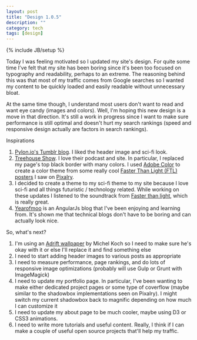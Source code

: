 ```yaml
---
layout: post
title: "Design 1.0.5"
description: ""
category: tech
tags: [design]
---
```

{% include JB/setup %}

Today I was feeling motivated so I updated my site's design. For quite some time I've felt that my site
has been boring since it's been too focused on typography and readability, perhaps to an extreme. The reasoning
behind this was that most of my traffic comes from Google searches so I wanted my content to be quickly loaded and
 easily readable without unnecessary bloat.

At the same time though, I understand most users don't want to read and want eye candy (images and colors). Well,
I'm hoping this new design is a move in that direction. It's still a work in progress since I want to make sure
performance is still optimal and doesn't hurt my search rankings (speed and responsive design actually are
factors in search rankings).

<div class="mSpotlight">Inspirations</div>

1. [Pylon.io's Tumblr blog](http://blog.pylon.io/). I liked the header image and sci-fi look.
1. [Treehouse Show](https://teamtreehouse.com/). I love their podcast and site. In particular, I replaced my
page's top black border with many colors. I used [Adobe Color](https://color.adobe.com) to create a color theme from some really cool [Faster Than Light (FTL) posters](http://pixalry.io/search/faster+than+light) I saw on [Pixalry](http://pixalry.io/).
1. I decided to create a theme to my sci-fi theme to my site because I love sci-fi and all things futuristic / technology
related. While working on these updates I listened to the soundtrack from [Faster than light](http://benprunty.bandcamp.com/album/ftl),
which is really great.
1. [Yearofmoo](http://www.yearofmoo.com/) is an AngularJs blog that I've been enjoying and learning from. It's shown
me that technical blogs don't have to be boring and can actually look nice.


<div class="mSpotlight">So, what's next?</div>

1. I'm using an [Adrift wallpaper](http://digital-art-gallery.com/artist/4074) by Michel Koch so I need to make
sure he's okay with it or else I'll replace it and find something else
1. I need to start adding header images to various posts as appropriate
1. I need to measure performance, page rankings, and do lots of responsive image optimizations (probably will use Gulp or
Grunt with ImageMagick)
1. I need to update my portfolio page. In particular, I've been wanting to make either dedicated project pages
or some type of coverflow (maybe similar to the shadowbox implementations seen on Pixalry). I might switch my current
shadowbox back to magnific depending on how much I can customize it
1. I need to update my about page to be much cooler, maybe using D3 or CSS3 animations.
1. I need to write more tutorials and useful content. Really, I think if I can make a couple of useful open source
projects that'll help my traffic.
